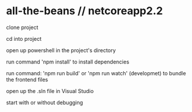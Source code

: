 # all-the-beans // <TargetFramework>netcoreapp2.2</TargetFramework>


clone project

cd into project

open up powershell in the project's directory

run command 'npm install' to install dependencies

run command: 'npm run build' or 'npm run watch' (developmet) to bundle the frontend files
   
open up the .sln file in Visual Studio

start with or without debugging
